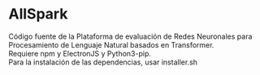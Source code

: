 # AllSpark
Código fuente de la Plataforma de evaluación de Redes Neuronales para Procesamiento de Lenguaje Natural basados en Transformer.</br>
Requiere npm y ElectronJS y Python3-pip.</br>
Para la instalación de las dependencias, usar installer.sh</br>
